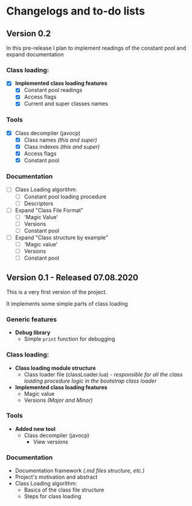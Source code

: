 # Changelogs and to-do lists
## Version 0.2
In this pre-release I plan to implement readings of the constant pool and expand documentation 
### Class loading:
- [x] **Implemented class loading features**
  - [x] Constant pool readings
  - [x] Access flags
  - [x] Current and super classes names
### Tools
- [x] Class decompiler (javocp)
  - [x] Class names *(this and super)*
  - [x] Class indexes *(this and super)*
  - [x] Access flags
  - [x] Constant pool
### Documentation
- [ ] Class Loading algorithm:
  - [ ] Constant pool loading procedure
  - [ ] Descriptors
- [ ] Expand "Class File Format"
  - [ ] 'Magic Value'
  - [ ] Versions
  - [ ] Constant pool
- [ ] Expand "Class structure by example"
  - [ ] 'Magic value'
  - [ ] Versions
  - [ ] Constant pool

## Version 0.1 - Released 07.08.2020
This is a very first version of the project.

It implements some simple parts of class loading
### Generic features
- **Debug library**
  - Simple `print` function for debugging
### Class loading:
- **Class loading module structure**
  - Class loader file (classLoader.lua) - *responsible for all the class* *loading procedure logic in the bootstrap class loader*
- **Implemented class loading features**
  - Magic value
  - Versions *(Major and Minor)*
### Tools
- **Added new tool**
  - Class decompiler (javocp)
    - View versions
### Documentation
- Documentation framework *(.md files structure, etc.)*
- Project's motivation and abstract
- Class Loading algorithm:
  - Basics of the class file structure
  - Steps for class loading 